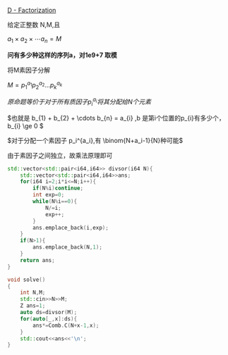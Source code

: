 [D - Factorization](https://atcoder.jp/contests/abc110/tasks/abc110_d)

给定正整数 N,M,且  

$a_1 \times a_2 \times \cdots a_n = M$

**问有多少种这样的序列a，对1e9+7 取模**  

将M素因子分解  

$M=p_1^{a_1}p_2^{a_2} \dots p_k^{a_k}$

$原命题等价于 对于所有质因子 p_i^{a_i} 将其分配给 N 个元素$  

$也就是 b_{1} + b_{2} + \cdots b_{n} = a_{i} ,b 是第i个位置的p_{i}有多少个，b_{i} \ge 0 $  

$对于分配一个素因子 p_i^{a_i},有 \binom{N+a_i-1}{N}种可能$

由于素因子之间独立，故乘法原理即可  

```cpp
std::vector<std::pair<i64,i64>> divsor(i64 N){
    std::vector<std::pair<i64,i64>>ans;
    for(i64 i=2;i*i<=N;i++){
        if(N%i)continue;
        int exp=0;
        while(N%i==0){
            N/=i;
            exp++;
        }
        ans.emplace_back(i,exp);
    }
    if(N>1){
        ans.emplace_back(N,1);
    }
    return ans;
}

void solve()
{
    int N,M;
    std::cin>>N>>M;
    Z ans=1;
    auto ds=divsor(M);
    for(auto[_,x]:ds){
        ans*=Comb.C(N+x-1,x);
    }
    std::cout<<ans<<'\n';
}

```